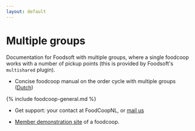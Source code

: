 ```yaml
---
layout: default
---
```

Multiple groups
===============

Documentation for Foodsoft with multiple groups, where a single foodcoop works
with a number of pickup points (this is provided by Foodsoft's `multishared` plugin).

* Concise foodcoop manual on the order cycle with multiple groups
  ([Dutch](documents/foodsoft-manual-foodcoop-multishared.nl.pdf))

{% include foodcoop-general.md %}

* Get support: your contact at FoodCoopNL, or [mail us](mailto:info@foodcoop.nl)

* [Member demonstration site](https://order.foodcoop.nl/kleingemaakt/demo)
  of a foodcoop.

